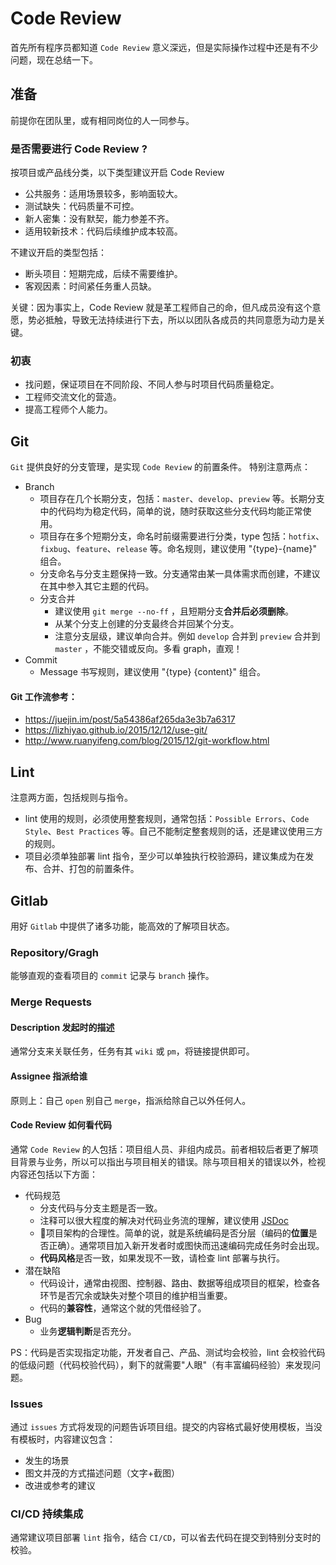 # Code Review
首先所有程序员都知道 `Code Review` 意义深远，但是实际操作过程中还是有不少问题，现在总结一下。

## 准备
前提你在团队里，或有相同岗位的人一同参与。

### 是否需要进行 Code Review ? 
按项目或产品线分类，以下类型建议开启 Code Review
- 公共服务：适用场景较多，影响面较大。
- 测试缺失：代码质量不可控。
- 新人密集：没有默契，能力参差不齐。
- 适用较新技术：代码后续维护成本较高。

不建议开启的类型包括：
- 断头项目：短期完成，后续不需要维护。
- 客观因素：时间紧任务重人员缺。

关键：因为事实上，Code Review 就是革工程师自己的命，但凡成员没有这个意愿，势必抵触，导致无法持续进行下去，所以以团队各成员的共同意愿为动力是关键。

### 初衷
- 找问题，保证项目在不同阶段、不同人参与时项目代码质量稳定。
- 工程师交流文化的营造。
- 提高工程师个人能力。

## Git
`Git` 提供良好的分支管理，是实现 `Code Review` 的前置条件。
特别注意两点：
- Branch
  - 项目存在几个长期分支，包括：`master`、`develop`、`preview` 等。长期分支中的代码均为稳定代码，简单的说，随时获取这些分支代码均能正常使用。
  - 项目存在多个短期分支，命名时前缀需要进行分类，type 包括：`hotfix`、`fixbug`、`feature`、`release` 等。命名规则，建议使用 "{type}-{name}" 组合。
  - 分支命名与分支主题保持一致。分支通常由某一具体需求而创建，不建议在其中参入其它主题的代码。
  - 分支合并
    - 建议使用 `git merge --no-ff` ，且短期分支**合并后必须删除**。
    - 从某个分支上创建的分支最终合并回某个分支。
    - 注意分支层级，建议单向合并。例如 `develop` 合并到 `preview` 合并到 `master` ，不能交错或反向。多看 graph，直观！
- Commit
  - Message 书写规则，建议使用 "{type} {content}" 组合。

#### Git 工作流参考：
- https://juejin.im/post/5a54386af265da3e3b7a6317
- https://lizhiyao.github.io/2015/12/12/use-git/
- http://www.ruanyifeng.com/blog/2015/12/git-workflow.html

## Lint
注意两方面，包括规则与指令。
- lint 使用的规则，必须使用整套规则，通常包括：`Possible Errors`、`Code Style`、`Best Practices` 等。自己不能制定整套规则的话，还是建议使用三方的规则。
- 项目必须单独部署 lint 指令，至少可以单独执行校验源码，建议集成为在发布、合并、打包的前置条件。

## Gitlab
用好 `Gitlab` 中提供了诸多功能，能高效的了解项目状态。

### Repository/Gragh
能够直观的查看项目的 `commit` 记录与 `branch` 操作。

### Merge Requests
#### Description 发起时的描述
通常分支来关联任务，任务有其 `wiki` 或 `pm`，将链接提供即可。

#### Assignee 指派给谁
原则上：自己 `open` 别自己 `merge`，指派给除自己以外任何人。

#### Code Review 如何看代码
通常 `Code Review` 的人包括：项目组人员、非组内成员。前者相较后者更了解项目背景与业务，所以可以指出与项目相关的错误。除与项目相关的错误以外，检视内容还包括以下方面：
- 代码规范
  - 分支代码与分支主题是否一致。
  - 注释可以很大程度的解决对代码业务流的理解，建议使用 [JSDoc](http://usejsdoc.org/)
  - 项目架构的合理性。简单的说，就是系统编码是否分层（编码的**位置**是否正确）。通常项目加入新开发者时或图快而迅速编码完成任务时会出现。
  - **代码风格**是否一致，如果发现不一致，请检查 lint 部署与执行。
- 潜在缺陷
  - 代码设计，通常由视图、控制器、路由、数据等组成项目的框架，检查各环节是否冗余或缺失对整个项目的维护相当重要。
  - 代码的**兼容性**，通常这个就的凭借经验了。
- Bug
  - 业务**逻辑判断**是否充分。

PS：代码是否实现指定功能，开发者自己、产品、测试均会校验，lint 会校验代码的低级问题（代码校验代码），剩下的就需要"人眼"（有丰富编码经验）来发现问题。


### Issues
通过 `issues` 方式将发现的问题告诉项目组。提交的内容格式最好使用模板，当没有模板时，内容建议包含：
- 发生的场景
- 图文并茂的方式描述问题（文字+截图）
- 改进或参考的建议


### CI/CD 持续集成
通常建议项目部署 `lint` 指令，结合 `CI/CD`，可以省去代码在提交到特别分支时的校验。

